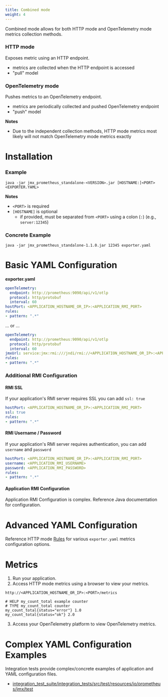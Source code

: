 ```yaml
---
title: Combined mode
weight: 4
---
```


Combined mode allows for both HTTP mode and OpenTelemetry mode metrics collection methods.

### HTTP mode

Exposes metric using an HTTP endpoint.

- metrics are collected when the HTTP endpoint is accessed
- "pull" model

### OpenTelemetry mode

Pushes metrics to an OpenTelemetry endpoint.

- metrics are periodically collected and pushed OpenTelemetry endpoint
- "push" model

**Notes**

-  Due to the independent collection methods, HTTP mode metrics most likely  will not match OpenTelemetry mode metrics exactly

# Installation

### Example

```shell
java -jar jmx_prometheus_standalone-<VERSION>.jar [HOSTNAME:]<PORT> <EXPORTER.YAML>
```

 **Notes**

- `<PORT>` is required
- `[HOSTNAME]` is optional
  - if provided, must be separated from `<PORT>` using a colon (`:`) (e.g., `server:12345`)

### Concrete Example

```shell
java -jar jmx_prometheus_standalone-1.1.0.jar 12345 exporter.yaml
```

# Basic YAML Configuration

**exporter.yaml**

```yaml
openTelemetry:
  endpoint: http://prometheus:9090/api/v1/otlp
  protocol: http/protobuf
  interval: 60
hostPort: <APPLICATION_HOSTNAME_OR_IP>:<APPLICATION_RMI_PORT>
rules:
- pattern: ".*"
```

... or ...

```yaml
openTelemetry:
  endpoint: http://prometheus:9090/api/v1/otlp
  protocol: http/protobuf
  interval: 60
jmxUrl: service:jmx:rmi:///jndi/rmi://<APPLICATION_HOSTNAME_OR_IP>:<APPLICATION_RMI_PORT>/jmxrmi
rules:
- pattern: ".*"
```

### Additional RMI Configuration

#### RMI SSL

If your application's RMI server requires SSL you can add `ssl: true`

```yaml
hostPort: <APPLICATION_HOSTNAME_OR_IP>:<APPLICATION_RMI_PORT>
ssl: true
rules:
- pattern: ".*"
```

#### RMI Username / Password

If your application's RMI server requires authentication, you can add `username` and `password`

```yaml
hostPort: <APPLICATION_HOSTNAME_OR_IP>:<APPLICATION_RMI_PORT>
username: <APPLICATION_RMI_USERNAME>
password: <APPLICATION_RMI_PASSWORD>
rules:
- pattern: ".*"
```

#### Application RMI Configuration

Application RMI Configuration is complex. Reference Java documentation for configuration.

# Advanced YAML Configuration

Reference HTTP mode [Rules](../../http-mode/rules/) for various `exporter.yaml` metrics configuration options.

# Metrics

1. Run your application.
2. Access HTTP mode metrics using a browser to view your metrics.

```
http://<APPLICATION_HOSTNAME_OR_IP>:<PORT>/metrics
```

```
# HELP my_count_total example counter
# TYPE my_count_total counter
my_count_total{status="error"} 1.0
my_count_total{status="ok"} 2.0
```

3. Access your OpenTelemetry platform to view OpenTelemetry metrics.

#  Complex YAML Configuration Examples

 Integration tests  provide complex/concrete examples of application and YAML configuration files.

- [integration_test_suite/integration_tests/src/test/resources/io/prometheus/jmx/test](https://github.com/prometheus/jmx_exporter/tree/main/integration_test_suite/integration_tests/src/test/resources/io/prometheus/jmx/test)
